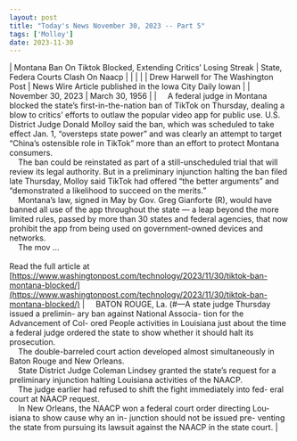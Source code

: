 ```yaml
---
layout: post
title: "Today's News November 30, 2023 -- Part 5"
tags: ['Molloy']
date: 2023-11-30
---
```


| Montana Ban On Tiktok Blocked, Extending Critics’ Losing Streak | State, Federa Courts Clash On Naacp |
|  |  |
| Drew Harwell for The Washington Post | News Wire Article published in the Iowa City Daily Iowan |
| November 30, 2023 | March 30, 1956 |
| &nbsp;&nbsp;&nbsp;&nbsp;A federal judge in Montana blocked the state’s first-in-the-nation ban of TikTok on Thursday, dealing a blow to critics’ efforts to outlaw the popular video app for public use. U.S. District Judge Donald Molloy said the ban, which was scheduled to take effect Jan. 1, “oversteps state power” and was clearly an attempt to target “China’s ostensible role in TikTok” more than an effort to protect Montana consumers.<br>&nbsp;&nbsp;&nbsp;&nbsp;The ban could be reinstated as part of a still-unscheduled trial that will review its legal authority. But in a preliminary injunction halting the ban filed late Thursday, Molloy said TikTok had offered “the better arguments” and “demonstrated a likelihood to succeed on the merits.”<br>&nbsp;&nbsp;&nbsp;&nbsp;Montana’s law, signed in May by Gov. Greg Gianforte (R), would have banned all use of the app throughout the state — a leap beyond the more limited rules, passed by more than 30 states and federal agencies, that now prohibit the app from being used on government-owned devices and networks.<br>&nbsp;&nbsp;&nbsp;&nbsp;The mov ...<br><br>Read the full article at<br>[https://www.washingtonpost.com/technology/2023/11/30/tiktok-ban-montana-blocked/](https://www.washingtonpost.com/technology/2023/11/30/tiktok-ban-montana-blocked/) | &nbsp;&nbsp;&nbsp;&nbsp;BATON ROUGE, La. (#—A state judge Thursday issued a prelimin- ary ban against National Associa- tion for the Advancement of Col- ored People activities in Louisiana just about the time a federal judge ordered the state to show whether it should halt its prosecution.<br>&nbsp;&nbsp;&nbsp;&nbsp;The double-barreled court action developed almost simultaneously in Baton Rouge and New Orleans.<br>&nbsp;&nbsp;&nbsp;&nbsp;State District Judge Coleman Lindsey granted the state’s request for a preliminary injunction halting Louisiana activities of the NAACP.<br>&nbsp;&nbsp;&nbsp;&nbsp;The judge earlier had refused to shift the fight immediately into fed- eral court at NAACP request.<br>&nbsp;&nbsp;&nbsp;&nbsp;In New Orleans, the NAACP won a federal court order directing Lou- isiana to show cause why an in- junction should not be issued pre- venting the state from pursuing its lawsuit against the NAACP in the state court.  |